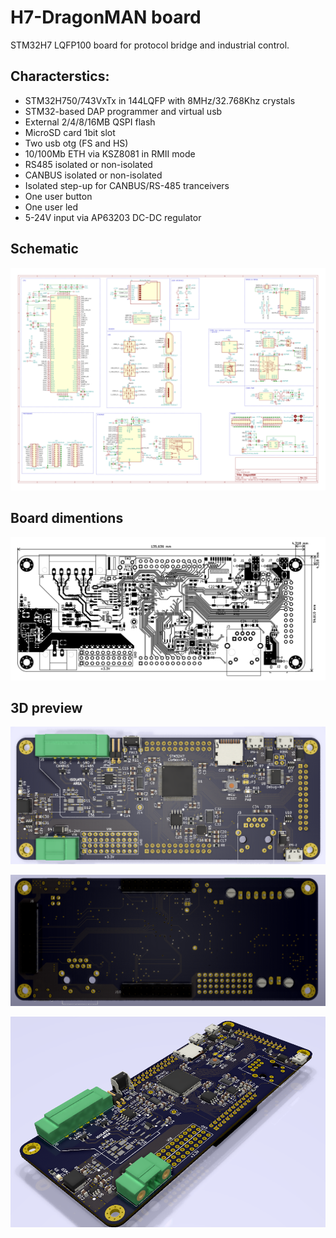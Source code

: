# H7-DragonMAN board

STM32H7 LQFP100 board for protocol bridge and industrial control.

## Characterstics:

 - STM32H750/743VxTx in 144LQFP with 8MHz/32.768Khz crystals
 - STM32-based DAP programmer and virtual usb
 - External 2/4/8/16MB QSPI flash
 - MicroSD card 1bit slot
 - Two usb otg (FS and HS)
 - 10/100Mb ETH via KSZ8081 in RMII mode
 - RS485 isolated or non-isolated
 - CANBUS isolated or non-isolated
 - Isolated step-up for CANBUS/RS-485 tranceivers
 - One user button
 - One user led
 - 5-24V input via AP63203 DC-DC regulator

## Schematic

![Schematic](docs/schematic.png)

## Board dimentions

![Outline](docs/pcb-dimentions.png)

## 3D preview

![noniso-top](docs/non-isolated-top.png)

![noniso-bottom](docs/non-isolated-bottom.png)

![noniso-top](docs/potrail.png)

